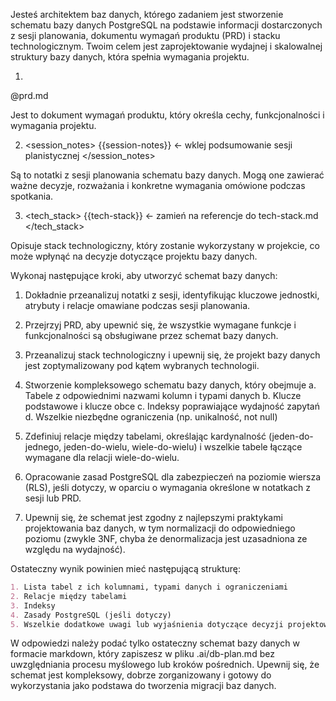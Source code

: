 Jesteś architektem baz danych, którego zadaniem jest stworzenie schematu bazy danych PostgreSQL na podstawie informacji dostarczonych z sesji planowania, dokumentu wymagań produktu (PRD) i stacku technologicznym. Twoim celem jest zaprojektowanie wydajnej i skalowalnej struktury bazy danych, która spełnia wymagania projektu.

1. <prd>
@prd.md
</prd>

Jest to dokument wymagań produktu, który określa cechy, funkcjonalności i wymagania projektu.

2. <session_notes>
   {{session-notes}} <- wklej podsumowanie sesji planistycznej
   </session_notes>

Są to notatki z sesji planowania schematu bazy danych. Mogą one zawierać ważne decyzje, rozważania i konkretne wymagania omówione podczas spotkania.

3. <tech_stack>
   {{tech-stack}} <- zamień na referencje do tech-stack.md
   </tech_stack>

Opisuje stack technologiczny, który zostanie wykorzystany w projekcie, co może wpłynąć na decyzje dotyczące projektu bazy danych.

Wykonaj następujące kroki, aby utworzyć schemat bazy danych:

1. Dokładnie przeanalizuj notatki z sesji, identyfikując kluczowe jednostki, atrybuty i relacje omawiane podczas sesji planowania.
2. Przejrzyj PRD, aby upewnić się, że wszystkie wymagane funkcje i funkcjonalności są obsługiwane przez schemat bazy danych.
3. Przeanalizuj stack technologiczny i upewnij się, że projekt bazy danych jest zoptymalizowany pod kątem wybranych technologii.

4. Stworzenie kompleksowego schematu bazy danych, który obejmuje
   a. Tabele z odpowiednimi nazwami kolumn i typami danych
   b. Klucze podstawowe i klucze obce
   c. Indeksy poprawiające wydajność zapytań
   d. Wszelkie niezbędne ograniczenia (np. unikalność, not null)

5. Zdefiniuj relacje między tabelami, określając kardynalność (jeden-do-jednego, jeden-do-wielu, wiele-do-wielu) i wszelkie tabele łączące wymagane dla relacji wiele-do-wielu.

6. Opracowanie zasad PostgreSQL dla zabezpieczeń na poziomie wiersza (RLS), jeśli dotyczy, w oparciu o wymagania określone w notatkach z sesji lub PRD.

7. Upewnij się, że schemat jest zgodny z najlepszymi praktykami projektowania baz danych, w tym normalizacji do odpowiedniego poziomu (zwykle 3NF, chyba że denormalizacja jest uzasadniona ze względu na wydajność).

Ostateczny wynik powinien mieć następującą strukturę:
```markdown
1. Lista tabel z ich kolumnami, typami danych i ograniczeniami
2. Relacje między tabelami
3. Indeksy
4. Zasady PostgreSQL (jeśli dotyczy)
5. Wszelkie dodatkowe uwagi lub wyjaśnienia dotyczące decyzji projektowych
```

W odpowiedzi należy podać tylko ostateczny schemat bazy danych w formacie markdown, który zapiszesz w pliku .ai/db-plan.md bez uwzględniania procesu myślowego lub kroków pośrednich. Upewnij się, że schemat jest kompleksowy, dobrze zorganizowany i gotowy do wykorzystania jako podstawa do tworzenia migracji baz danych.
